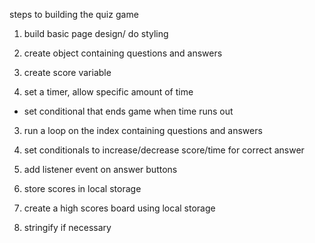steps to building the quiz game

1. build basic page design/ do styling

2. create object containing questions and answers

3. create score variable

3. set a timer, allow specific amount of time

- set conditional that ends game when time runs out

3. run a loop on the index containing questions and answers

5. set conditionals to increase/decrease score/time for correct answer

6. add listener event on answer buttons

7. store scores in local storage

8. create a high scores board using local storage

9. stringify if necessary 